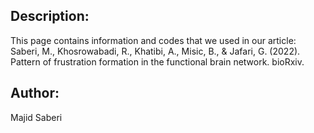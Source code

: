 ## Description:
This page contains information and codes that we used in our article:
Saberi, M., Khosrowabadi, R., Khatibi, A., Misic, B., & Jafari, G. (2022). Pattern of frustration formation in the functional brain network. bioRxiv.

## Author:
Majid Saberi
